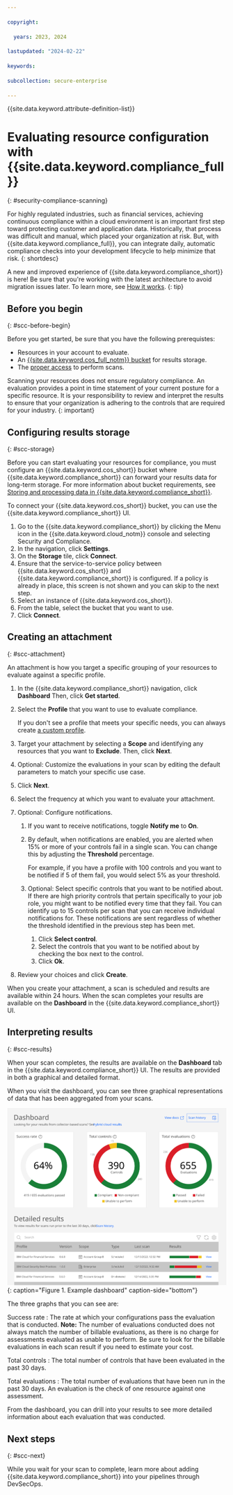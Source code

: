 ```yaml
---

copyright:

  years: 2023, 2024

lastupdated: "2024-02-22"

keywords:

subcollection: secure-enterprise

---
```


{{site.data.keyword.attribute-definition-list}}

# Evaluating resource configuration with {{site.data.keyword.compliance_full}}
{: #security-compliance-scanning}

For highly regulated industries, such as financial services, achieving continuous compliance within a cloud environment is an important first step toward protecting customer and application data. Historically, that process was difficult and manual, which placed your organization at risk. But, with {{site.data.keyword.compliance_full}}, you can integrate daily, automatic compliance checks into your development lifecycle to help minimize that risk.
{: shortdesc}

A new and improved experience of {{site.data.keyword.compliance_short}} is here! Be sure that you're working with the latest architecture to avoid migration issues later. To learn more, see [How it works](/docs/security-compliance?topic=security-compliance-posture-management).
{: tip}


## Before you begin
{: #scc-before-begin}

Before you get started, be sure that you have the following prerequistes:

- Resources in your account to evaluate.
- An [{{site.data.keyword.cos_full_notm}} bucket](/docs/security-compliance?topic=security-compliance-storage) for results storage.
- The [proper access](/docs/security-compliance?topic=security-compliance-assign-roles) to perform scans.

Scanning your resources does not ensure regulatory compliance. An evaluation provides a point in time statement of your current posture for a specific resource. It is your responsibility to review and interpret the results to ensure that your organization is adhering to the controls that are required for your industry.
{: important}


## Configuring results storage
{: #scc-storage}

Before you can start evaluating your resources for compliance, you must configure an {{site.data.keyword.cos_short}} bucket where {{site.data.keyword.compliance_short}} can forward your results data for long-term storage. For more information about bucket requirements, see [Storing and processing data in {{site.data.keyword.compliance_short}}](/docs/security-compliance?topic=security-compliance-storage).

To connect your {{site.data.keyword.cos_short}} bucket, you can use the {{site.data.keyword.compliance_short}} UI.

1. Go to the {{site.data.keyword.compliance_short}} by clicking the Menu icon in the {{site.data.keyword.cloud_notm}} console and selecting Security and Compliance.
2. In the navigation, click **Settings**.
3. On the **Storage** tile, click **Connect**.
4. Ensure that the service-to-service policy between {{site.data.keyword.cos_short}} and {{site.data.keyword.compliance_short}} is configured. If a policy is already in place, this screen is not shown and you can skip to the next step.
5. Select an instance of {{site.data.keyword.cos_short}}.
6. From the table, select the bucket that you want to use.
7. Click **Connect**.


## Creating an attachment
{: #scc-attachment}

An attachment is how you target a specific grouping of your resources to evaluate against a specific profile.

1. In the {{site.data.keyword.compliance_short}} navigation, click **Dashboard** Then, click **Get started**.
2. Select the **Profile** that you want to use to evaluate compliance.

   If you don't see a profile that meets your specific needs, you can always create [a custom profile](/docs/security-compliance?topic=security-compliance-build-custom-profiles).

3. Target your attachment by selecting a **Scope** and identifying any resources that you want to **Exclude**. Then, click **Next**.
4. Optional: Customize the evaluations in your scan by editing the default parameters to match your specific use case.
5. Click **Next**.
6. Select the frequency at which you want to evaluate your attachment.
7. Optional: Configure notifications.
   1. If you want to receive notifications, toggle **Notify me** to **On**.
   2. By default, when notifications are enabled, you are alerted when 15% or more of your controls fail in a single scan. You can change this by adjusting the **Threshold** percentage.

      For example, if you have a profile with 100 controls and you want to be notified if 5 of them fail, you would select 5% as your threshold.

   3. Optional: Select specific controls that you want to be notified about.
      If there are high priority controls that pertain specifically to your job role, you might want to be notified every time that they fail. You can identify up to 15 controls per scan that you can receive individual notifications for. These notifications are sent regardless of whether the threshold identified in the previous step has been met.
      1. Click **Select control**.
      2. Select the controls that you want to be notified about by checking the box next to the control.
      3. Click **Ok**.
8. Review your choices and click **Create**.

When you create your attachment, a scan is scheduled and results are available within 24 hours. When the scan completes your results are available on the **Dashboard** in the {{site.data.keyword.compliance_short}} UI.


## Interpreting results
{: #scc-results}

When your scan completes, the results are available on the **Dashboard** tab in the {{site.data.keyword.compliance_short}} UI. The results are provided in both a graphical and detailed format.

When you visit the dashboard, you can see three graphical representations of data that has been aggregated from your scans.

![A visual representation of the service dashboard. The concepts are fully explained in the surrounding text.](images/dashboard.svg){: caption="Figure 1. Example dashboard" caption-side="bottom"}

The three graphs that you can see are:

Success rate
:   The rate at which your configurations pass the evaluation that is conducted. **Note:** The number of evaluations conducted does not always match the number of billable evaluations, as there is no charge for assessments evaluated as unable to perform. Be sure to look for the billable evaluations in each scan result if you need to estimate your cost.

Total controls
:   The total number of controls that have been evaluated in the past 30 days.

Total evaluations
:   The total number of evaluations that have been run in the past 30 days. An evaluation is the check of one resource against one assessment.

From the dashboard, you can drill into your results to see more detailed information about each evaluation that was conducted.


## Next steps
{: #scc-next}

While you wait for your scan to complete, learn more about adding {{site.data.keyword.compliance_short}} into your pipelines through DevSecOps.

